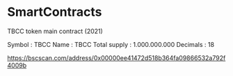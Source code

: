 # SmartContracts

TBCC token main contract (2021) 

Symbol       : TBCC
Name         : TBCC
Total supply : 1.000.000.000
Decimals     : 18

https://bscscan.com/address/0x00000ee41472d518b364fa09866532a792f4009b
